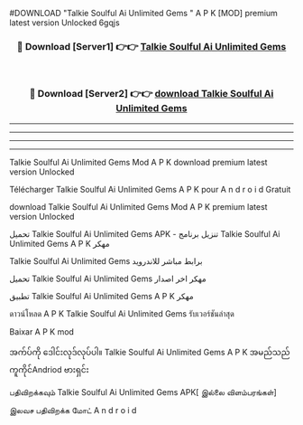 #DOWNLOAD "Talkie Soulful Ai Unlimited Gems " A P K [MOD] premium latest version Unlocked 6gqjs 



<div align="center">

<h3>🔴 Download [Server1] 👉👉 <a href="https://apkdownload12.web.app/?title=Talkie Soulful Ai Unlimited Gems ">Talkie Soulful Ai Unlimited Gems  </a></h3><br>

<h3>🔴 Download [Server2] 👉👉 <a href="https://apkdownload12.web.app/?title=Talkie Soulful Ai Unlimited Gems ">download Talkie Soulful Ai Unlimited Gems  </a></h3>
</div>


----------------------------------------------------------

----------------------------------------------------------

----------------------------------------------------------

----------------------------------------------------------


Talkie Soulful Ai Unlimited Gems  Mod A P K download premium latest version Unlocked

Télécharger  Talkie Soulful Ai Unlimited Gems  A P K pour A n d r o i d Gratuit

download Talkie Soulful Ai Unlimited Gems  Mod A P K premium latest version Unlocked

تحميل Talkie Soulful Ai Unlimited Gems  APK - تنزيل برنامج Talkie Soulful Ai Unlimited Gems  A P K مهكر

Talkie Soulful Ai Unlimited Gems  برابط مباشر للاندرويد

تحميل Talkie Soulful Ai Unlimited Gems  مهكر اخر اصدار

تطبيق Talkie Soulful Ai Unlimited Gems  A P K مهكر

ดาวน์โหลด A P K Talkie Soulful Ai Unlimited Gems  รับเวอร์ชันล่าสุด

Baixar A P K mod

အက်ပ်ကို ဒေါင်းလုဒ်လုပ်ပါ။ Talkie Soulful Ai Unlimited Gems  A P K အမည်သည်ကူကိုင်Andriod ဗားရှင်း

பதிவிறக்கவும் Talkie Soulful Ai Unlimited Gems  APK[ இல்லை விளம்பரங்கள்] 
 
இலவச பதிவிறக்க மோட் A n d r o i d



